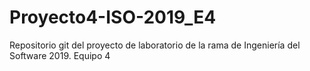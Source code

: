 # Proyecto4-ISO-2019_E4
Repositorio git del proyecto de laboratorio de la rama de Ingeniería del Software 2019. Equipo 4
